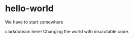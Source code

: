 # hello-world
We have to start somewhere

clarkdobson here!  Changing the world with inscrutable code.
